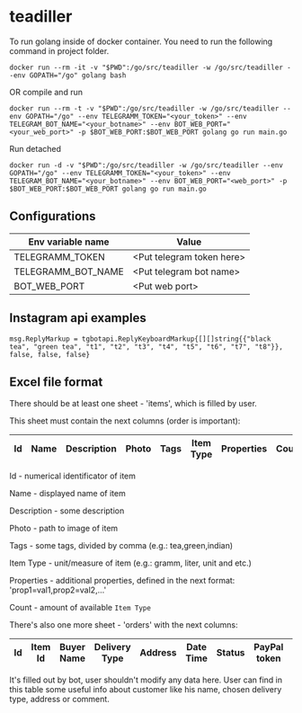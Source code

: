 # teadiller


To run golang inside of docker container. You need to run the following command in project folder.
```
docker run --rm -it -v "$PWD":/go/src/teadiller -w /go/src/teadiller --env GOPATH="/go" golang bash
```
OR
compile and run
```
docker run --rm -t -v "$PWD":/go/src/teadiller -w /go/src/teadiller --env GOPATH="/go" --env TELEGRAMM_TOKEN="<your_token>" --env TELEGRAM_BOT_NAME="<your_botname>" --env BOT_WEB_PORT="<your_web_port>" -p $BOT_WEB_PORT:$BOT_WEB_PORT golang go run main.go
```
Run detached 
```
docker run -d -v "$PWD":/go/src/teadiller -w /go/src/teadiller --env GOPATH="/go" --env TELEGRAMM_TOKEN="<your_token>" --env TELEGRAM_BOT_NAME="<your_botname>" --env BOT_WEB_PORT="<web_port>" -p $BOT_WEB_PORT:$BOT_WEB_PORT golang go run main.go
```

## Configurations
| Env variable name | Value |
|-------------------|-------|
| TELEGRAMM_TOKEN   |\<Put telegram token here\>|
| TELEGRAMM_BOT_NAME|\<Put telegram bot name\>|
| BOT_WEB_PORT      |\<Put web port\>|

## Instagram api examples
```
msg.ReplyMarkup = tgbotapi.ReplyKeyboardMarkup{[][]string{{"black tea", "green tea", "t1", "t2", "t3", "t4", "t5", "t6", "t7", "t8"}}, false, false, false}
```

## Excel file format
There should be at least one sheet - 'items', which is filled by user.

This sheet must contain the next columns (order is important):

| Id | Name | Description | Photo | Tags | Item Type | Properties | Count |
|----|------|-------------|-------|------|-----------|------------|-------|

Id - numerical identificator of item

Name - displayed name of item

Description - some description

Photo - path to image of item

Tags - some tags, divided by comma (e.g.: tea,green,indian)

Item Type - unit/measure of item (e.g.: gramm, liter, unit and etc.)

Properties - additional properties, defined in the next format: 'prop1=val1,prop2=val2,...'

Count - amount of available ```Item Type```

There's also one more sheet - 'orders' with the next columns:

| Id | Item Id | Buyer Name | Delivery Type | Address | Date Time | Status | PayPal token | Comment |
|----|---------|------------|---------------|---------|-----------|--------|--------------|---------|

It's filled out by bot, user shouldn't modify any data here.
User can find in this table some useful info about customer like his name, chosen delivery type, address or comment.